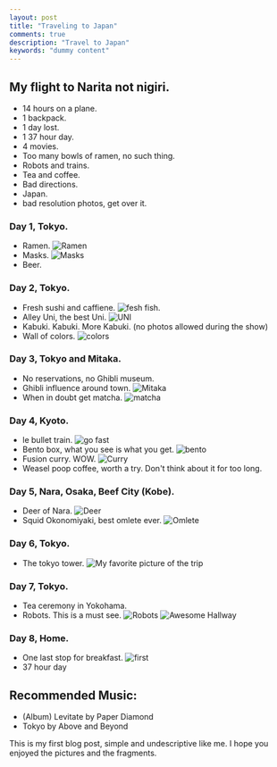 ```yaml
---
layout: post
title: "Traveling to Japan"
comments: true
description: "Travel to Japan"
keywords: "dummy content"
---
```


## My flight to Narita not nigiri.
* 14 hours on a plane.
* 1 backpack.
* 1 day lost.
* 1 37 hour day.
* 4 movies.
* Too many bowls of ramen, no such thing.
* Robots and trains.
* Tea and coffee.
* Bad directions.
* Japan.
* bad resolution photos, get over it.

### Day 1, Tokyo.
* Ramen.
 ![Ramen](http:nickcanny.github.io/assets/bowl.jpg)
* Masks.
![Masks](http://nickcanny.github.io/assets/Ramen.jpg)
* Beer.

### Day 2, Tokyo.
* Fresh sushi and caffiene.
 ![fesh fish.](http://nickcanny.github.io/assets/imperfection.jpg)
* Alley Uni, the best Uni.
 ![UNI](http://nickcanny.github.io/assets/secondbreakfast.jpg)
* Kabuki. Kabuki. More Kabuki. (no photos allowed during the show)
* Wall of colors.
 ![colors](http://nickcanny.github.io/assets/colorwall.jpg)

### Day 3, Tokyo and Mitaka.
* No reservations, no Ghibli museum.
* Ghibli influence around town.
 ![Mitaka](http://nickcanny.github.io/assets/Mitaka.jpg)
* When in doubt get matcha.
 ![matcha](http://nickcanny.github.io/assets/Matcha.jpg)
 
 ### Day 4, Kyoto.
 * le bullet train.
  ![go fast](http://nickcanny.github.io/assets/minderaser.jpg)
 * Bento box, what you see is what you get.
  ![bento](http://nickcanny.github.io/assets/what.jpg)
 * Fusion curry. WOW.
  ![Curry](http://nickcanny.github.io/assets/japanesecurry.jpg)
 * Weasel poop coffee, worth a try. Don't think about it for too long.
 
 ### Day 5, Nara, Osaka, Beef City (Kobe).
 * Deer of Nara.
 ![Deer](http://nickcanny.github.io/assets/ohdeer.jpg)
 * Squid Okonomiyaki, best omlete ever.
 ![Omlete](http://nickcanny.github.io/assets/okonomiyaki.jpg)
 
 
 ### Day 6, Tokyo.
 * The tokyo tower.
 ![My favorite picture of the trip](http://nickcanny.github.io/assets/mist.jpg)
 
 ### Day 7, Tokyo.
* Tea ceremony in Yokohama.
* Robots. This is a must see.
 ![Robots](http://nickcanny.github.io/assets/Robots.jpg)
 ![Awesome Hallway](http://nickcanny.github.in/assets/wall.jpg)

### Day 8, Home.
* One last stop for breakfast.
 ![first](http://nickcanny.github.io/assets/properbreakfast.jpg )
* 37 hour day
 
 ## Recommended Music:
 * (Album) Levitate by Paper Diamond
 * Tokyo by Above and Beyond

This is my first blog post, simple and undescriptive like me. I hope you enjoyed the pictures and the fragments.
